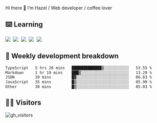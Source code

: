 
Hi there 👋 I’m Hazel / Web developer / coffee lover

## ⌨️ Learning

<samp>
 <a href="https://github.com/vuejs/core"><img src="https://api.iconify.design/logos:vue.svg" /></a>
  <a href="https://github.com/vuejs/core"><img src="https://api.iconify.design/logos:react.svg" /></a>
  <a href="https://github.com/vitejs/vite"><img src="https://api.iconify.design/logos:vitejs.svg" /></a>
  <a href="https://github.com/microsoft/TypeScript"><img src="https://api.iconify.design/logos:typescript-icon.svg" /></a> 
  <a href="https://github.com/unocss/unocss"><img src="https://api.iconify.design/logos:unocss.svg" /></a>
  

</samp>


## 🦀 Weekly development breakdown

<!--START_SECTION:waka-->

```txt
TypeScript   5 hrs 20 mins   █████████████▒░░░░░░░░░░░   53.55 %
Markdown     1 hr 19 mins    ███▒░░░░░░░░░░░░░░░░░░░░░   13.29 %
JSON         39 mins         █▓░░░░░░░░░░░░░░░░░░░░░░░   06.63 %
JavaScript   35 mins         █▒░░░░░░░░░░░░░░░░░░░░░░░   05.99 %
Other        30 mins         █▒░░░░░░░░░░░░░░░░░░░░░░░   05.03 %
```

<!--END_SECTION:waka-->
## 👬🏻 Visitors

![gh_visitors](https://profile-counter.glitch.me/Hazel-Lin/count.svg)

